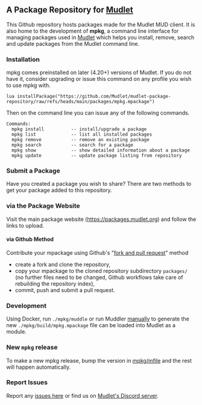 ## A Package Repository for [Mudlet](https://www.mudlet.org) ##

This Github repository hosts packages made for the Mudlet MUD client.  It is also home to the development of **mpkg**, a command line interface for managing packages used in [Mudlet](https://www.mudlet.org) which helps you install, remove, search and update packages from the Mudlet command line.

### Installation ###

mpkg comes preinstalled on later (4.20+) versions of Mudlet.  If you do not have it, consider upgrading or
issue this command on any profile you wish to use mpkg with.

```lua installPackage("https://github.com/Mudlet/mudlet-package-repository/raw/refs/heads/main/packages/mpkg.mpackage")```

Then on the command line you can issue any of the following commands.

```
Commands:
  mpkg install          -- install/upgrade a package
  mpkg list             -- list all installed packages
  mpkg remove           -- remove an existing package
  mpkg search           -- search for a package
  mpkg show             -- show detailed information about a package
  mpkg update           -- update package listing from repository
```

### Submit a Package ###

Have you created a package you wish to share?  There are two methods to get your package added to this repository.

### via the Package Website ###

Visit the main package website (https://packages.mudlet.org) and follow the links to upload.

####  via Github Method ####

Contribute your mpackage using Github's "[fork and pull request](https://docs.github.com/en/get-started/exploring-projects-on-github/contributing-to-a-project)" method
- create a fork and clone the repository, 
- copy your mpackage to the cloned repository subdirectory `packages/` (no further files need to be changed, Github workflows take care of rebuilding the repository index),
- commit, push and submit a pull request.

### Development ###

Using Docker, run `./mpkg/muddle` or run Muddler [manually](https://github.com/demonnic/muddler/wiki/Installation) to generate the new `./mpkg/build/mpkg.mpackage` file can be loaded into Mudlet as a module.

### New `mpkg` release

To make a new mpkg release, bump the version in [mpkg/mfile](mpkg/mfile) and the rest will happen automatically.

### Report Issues ###

Report any [issues here](https://github.com/Mudlet/mudlet-package-repository/issues) or find us on [Mudlet's Discord server](https://discordapp.com/invite/kuYvMQ9).

